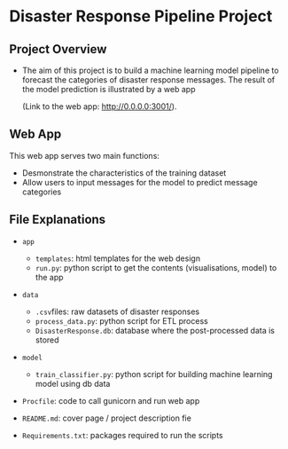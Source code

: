 # Disaster Response Pipeline Project

## Project Overview
* The aim of this project is to build a machine learning model pipeline to forecast the categories of disaster response messages. The result of the model prediction is illustrated by a web app 

	(Link to the web app: http://0.0.0.0:3001/).


## Web App 
This web app serves two main functions:
* Desmonstrate the characteristics of the training dataset
* Allow users to input messages for the model to predict message categories

## File Explanations
* ```app```
	* ```templates```: html templates for the web design
	* ```run.py```: python script to get the contents (visualisations, model) to the app

* ```data```
	* ```.csv```files: raw datasets of disaster responses
	* ```process_data.py```: python script for ETL process
	* ```DisasterResponse.db```: database where the post-processed data is stored

* ```model```
	* ```train_classifier.py```: python script for building machine learning model using db data

* ```Procfile```: code to call gunicorn and run web app

* ```README.md```: cover page / project description fie

* ```Requirements.txt```: packages required to run the scripts


